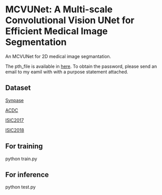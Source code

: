 # MCVUNet: A Multi-scale Convolutional Vision UNet for Efficient Medical Image Segmentation
An MCVUNet for 2D medical image segmantation.

The pth_file is available in [here](https://pan.baidu.com/s/1CAdQWuCDfFlcqLuYu-s-VA). To obtain the password, please send an email to my eamil with with a purpose statement attached.

## Dataset

[Synpase](https://www.synapse.org/Synapse:syn3193805/wiki/217789)

[ACDC](https://humanheart-project.creatis.insa-lyon.fr/database/#collection/637218c173e9f0047faa00fb)

[ISIC2017](https://challenge.isic-archive.com/data/#2017)

[ISIC2018](https://challenge.isic-archive.com/data/#2018)

## For training

python train.py

## For inference

python test.py
